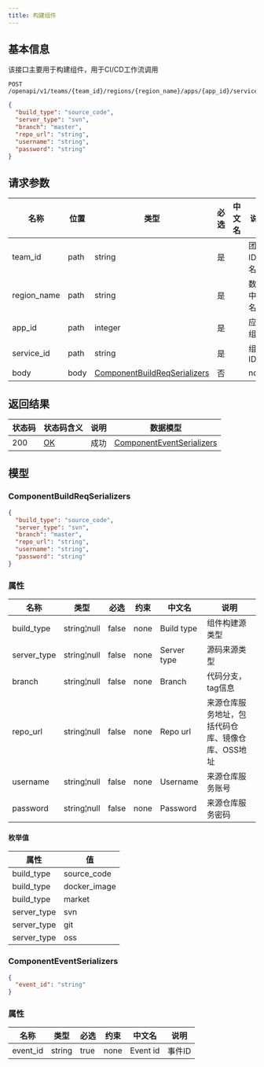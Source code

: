 ```yaml
---
title: 构建组件
---
```


## 基本信息

该接口主要用于构建组件，用于CI/CD工作流调用

```shell title="请求路径"
POST /openapi/v1/teams/{team_id}/regions/{region_name}/apps/{app_id}/services/{service_id}/build
```

```json title="Body 请求体示例"
{
  "build_type": "source_code",
  "server_type": "svn",
  "branch": "master",
  "repo_url": "string",
  "username": "string",
  "password": "string"
}
```

## 请求参数

| 名称        | 位置 | 类型                                                         | 必选 | 中文名 | 说明         |
| ----------- | ---- | ------------------------------------------------------------ | ---- | ------ | ------------ |
| team_id     | path | string                                                       | 是   |        | 团队ID、名称 |
| region_name | path | string                                                       | 是   |        | 数据中心名称 |
| app_id      | path | integer                                                      | 是   |        | 应用组id     |
| service_id  | path | string                                                       | 是   |        | 组件ID       |
| body        | body | [ComponentBuildReqSerializers](#schemacomponentbuildreqserializers) | 否   |        | none         |

## 返回结果

| 状态码 | 状态码含义                                              | 说明 | 数据模型                                                     |
| ------ | ------------------------------------------------------- | ---- | ------------------------------------------------------------ |
| 200    | [OK](https://tools.ietf.org/html/rfc7231#section-6.3.1) | 成功 | [ComponentEventSerializers](#schemacomponenteventserializers) |

## 模型

### ComponentBuildReqSerializers<a id="schemacomponentbuildreqserializers"></a>

```json
{
  "build_type": "source_code",
  "server_type": "svn",
  "branch": "master",
  "repo_url": "string",
  "username": "string",
  "password": "string"
}
```

### 属性

| 名称        | 类型        | 必选  | 约束 | 中文名      | 说明                                              |
| ----------- | ----------- | ----- | ---- | ----------- | ------------------------------------------------- |
| build_type  | string¦null | false | none | Build type  | 组件构建源类型                                    |
| server_type | string¦null | false | none | Server type | 源码来源类型                                      |
| branch      | string¦null | false | none | Branch      | 代码分支，tag信息                                 |
| repo_url    | string¦null | false | none | Repo url    | 来源仓库服务地址，包括代码仓库、镜像仓库、OSS地址 |
| username    | string¦null | false | none | Username    | 来源仓库服务账号                                  |
| password    | string¦null | false | none | Password    | 来源仓库服务密码                                  |

#### 枚举值

| 属性        | 值           |
| ----------- | ------------ |
| build_type  | source_code  |
| build_type  | docker_image |
| build_type  | market       |
| server_type | svn          |
| server_type | git          |
| server_type | oss          |

### ComponentEventSerializers<a id="schemacomponenteventserializers"></a>

```json
{
  "event_id": "string"
}
```

### 属性

| 名称     | 类型   | 必选 | 约束 | 中文名   | 说明   |
| -------- | ------ | ---- | ---- | -------- | ------ |
| event_id | string | true | none | Event id | 事件ID |
